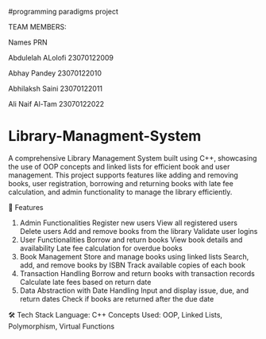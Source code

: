 #programming paradigms project

TEAM MEMBERS:

Names                          PRN        
 
Abdulelah ALolofi	23070122009

Abhay Pandey	    23070122010

Abhilaksh Saini	  23070122011

Ali Naif Al-Tam	  23070122022



# Library-Managment-System
A comprehensive Library Management System built using C++, showcasing the use of OOP concepts and linked lists for efficient book and user management. This project supports features like adding and removing books, user registration, borrowing and returning books with late fee calculation, and admin functionality to manage the library efficiently.

🚀 Features
1. Admin Functionalities
Register new users
View all registered users
Delete users
Add and remove books from the library
Validate user logins
2. User Functionalities
Borrow and return books
View book details and availability
Late fee calculation for overdue books
3. Book Management
Store and manage books using linked lists
Search, add, and remove books by ISBN
Track available copies of each book
4. Transaction Handling
Borrow and return books with transaction records
Calculate late fees based on return date
5. Data Abstraction with Date Handling
Input and display issue, due, and return dates
Check if books are returned after the due date


🛠️ Tech Stack
Language: C++
Concepts Used: OOP, Linked Lists, Polymorphism, Virtual Functions
